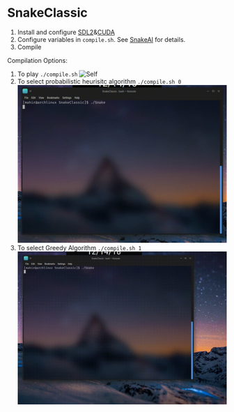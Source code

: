 # SnakeClassic

1. Install and configure <a href="https://wiki.libsdl.org/Installation" target="_blank">SDL2</a>&amp;<a
    href="https://developer.nvidia.com/cuda-downloads" target="_blank">CUDA</a>
2. Configure variables in ``compile.sh``. See <a href="https://mahir1010.github.io/SnakeAI/" target="_blank">SnakeAI</a> for details.
3. Compile


Compilation Options:
1. To play ```./compile.sh```
![Self](https://raw.githubusercontent.com/mahir1010/SnakeClassic/screenshot/SnakeClassic.gif)
2. To select probabilistic heurisitc algorithm ```./compile.sh 0```
![prob](https://raw.githubusercontent.com/mahir1010/SnakeAI/screenshot/Probabilistic%20Heuristic.gif)
3. To select Greedy Algorithm ```./compile.sh 1```
![greedy locally optimum](https://raw.githubusercontent.com/mahir1010/SnakeAI/screenshot/locally%20optimum.gif)
